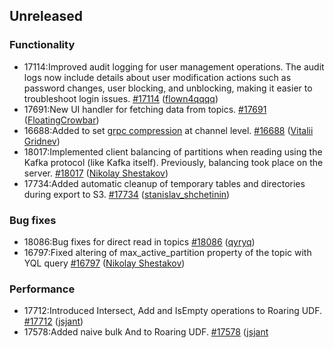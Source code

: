 ## Unreleased

### Functionality

* 17114:Improved audit logging for user management operations. The audit logs now include details about user modification actions such as password changes, user blocking, and unblocking, making it easier to troubleshoot login issues. [#17114](https://github.com/ydb-platform/ydb/pull/17114) ([flown4qqqq](https://github.com/flown4qqqq))
* 17691:New UI handler for fetching data from topics. [#17691](https://github.com/ydb-platform/ydb/pull/17691) ([FloatingCrowbar](https://github.com/FloatingCrowbar))
* 16688:Added to set [grpc compression](https://github.com/grpc/grpc/blob/master/doc/compression_cookbook.md) at channel level. [#16688](https://github.com/ydb-platform/ydb/pull/16688) ([Vitalii Gridnev](https://github.com/gridnevvvit))
* 18017:Implemented client balancing of partitions when reading using the Kafka protocol (like Kafka itself). Previously, balancing took place on the server. [#18017](https://github.com/ydb-platform/ydb/pull/18017) ([Nikolay Shestakov](https://github.com/nshestakov))
* 17734:Added automatic cleanup of temporary tables and directories during export to S3. [#17734](https://github.com/ydb-platform/ydb/pull/17734) ([stanislav_shchetinin](https://github.com/stanislav-shchetinin))

### Bug fixes

* 18086:Bug fixes for direct read in topics [#18086](https://github.com/ydb-platform/ydb/pull/18086) ([qyryq](https://github.com/qyryq))
* 16797:Fixed altering of max_active_partition property of the topic with YQL query [#16797](https://github.com/ydb-platform/ydb/pull/16797) ([Nikolay Shestakov](https://github.com/nshestakov))

### Performance

* 17712:Introduced Intersect, Add and IsEmpty operations to Roaring UDF. [#17712](https://github.com/ydb-platform/ydb/pull/17712) ([jsjant](https://github.com/jsjant))
* 17578:Added naive bulk And to Roaring UDF. [#17578](https://github.com/ydb-platform/ydb/pull/17578) ([jsjant](https://github.com/jsjant)
